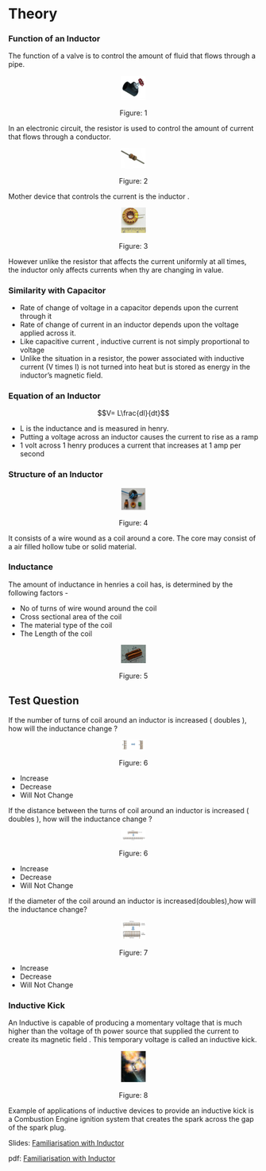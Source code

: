 # Theory

### Function of an Inductor
The function of a valve is to control the amount of fluid that flows through a pipe.

<div align="center">
<img src="images/i1.png" width="10%">
<p>Figure: 1 </p>
</div>

In an electronic circuit, the resistor is used to control the amount of current that flows through a conductor.

<div align="center">
<img src="images/i2.png" width="10%">
<p>Figure: 2 </p>
</div>

Mother device that controls the current is the inductor .

<div align="center">
<img src="images/i3.png" width="10%">
<p>Figure: 3 </p>
</div>

However unlike the resistor that affects the current uniformly at all times, the inductor only affects currents when thy are changing in value.

### Similarity with Capacitor

- Rate of change of voltage in a capacitor depends upon the current through it
- Rate of change of current in an inductor depends upon the voltage applied across it.
- Like capacitive current , inductive current is not simply proportional to voltage
- Unlike the situation in a resistor, the power associated with inductive current (V times I) is not turned into heat but is stored as energy in the inductor’s magnetic field.

### Equation of an Inductor

$$V= L\frac{dl}{dt}$$ 
- L is the inductance and is measured in henry.
- Putting a voltage across an inductor causes the current to rise as a ramp
- 1 volt across 1 henry produces a current that increases at 1 amp per second

### Structure of an Inductor

<div align="center">
<img src="images/i4.png" width="10%">
<p>Figure: 4 </p>
</div>

It consists of a wire wound as a coil around a core. The core may consist of a air filled hollow tube or solid material.

### Inductance
The amount of inductance in henries a coil has, is determined by the following factors -
- No of turns of wire wound around the coil
- Cross sectional area of the coil
- The material type of the coil
- The Length of the coil

<div align="center">
<img src="images/ind.png" width="10%">
<p>Figure: 5 </p>
</div>


## Test Question

If the number of turns of coil around an inductor is increased ( doubles ), how will the inductance change ?
<div align="center">
<img src="images/i5.png" width="10%">
<p>Figure: 6</p>
</div>

- Increase
- Decrease
- Will Not Change

If the distance between the turns of coil around an inductor is increased ( doubles ), how will the inductance change ?

<div align="center">
<img src="images/i6.png" width="10%">
<p>Figure: 6</p>
</div>

- Increase
- Decrease
- Will Not Change

If the diameter of the coil around an inductor is increased(doubles),how will the inductance change?
<div align="center">
<img src="images/i7.png" width="10%">
<p>Figure: 7</p>
</div>

- Increase
- Decrease
- Will Not Change

### Inductive Kick

An Inductive is capable of producing a momentary voltage that is much higher than the voltage of th power source that supplied the current to create its magnetic field . This temporary voltage is called an inductive kick.
<div align="center">
<img src="images/i8.png" width="10%">
<p>Figure: 8</p>
</div>

Example of applications of inductive devices to provide an inductive kick is a Combustion Engine ignition system that creates the spark across the gap of the spark plug.

Slides:  [Familiarisation with Inductor](http://vlabs.iitkgp.ac.in/be/exp3/content/slides.html)

pdf:  [Familiarisation with Inductor](http://vlabs.iitkgp.ac.in/be/exp3/content/measuind.pdf)